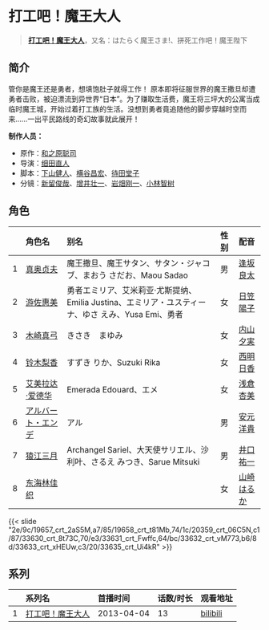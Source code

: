 # 打工吧！魔王大人


> <u>**[打工吧！魔王大人](http://bgm.tv/subject/50814)**</u>，又名：はたらく魔王さま!、拼死工作吧！魔王陛下

## 简介


管你是魔王还是勇者，想填饱肚子就得工作！
原本即将征服世界的魔王撒旦却遭勇者击败，被迫漂流到异世界“日本”。为了赚取生活费，魔王将三坪大的公寓当成临时魔王城，开始过着打工族的生活。没想到勇者竟追随他的脚步穿越时空而来……一出平民路线的奇幻故事就此展开！

**制作人员：**
- 原作：[和之原聪司](http://bgm.tv/person/19864)
- 导演：[细田直人](http://bgm.tv/person/2696)
- 脚本：[下山健人](http://bgm.tv/person/11080)、[横谷昌宏](http://bgm.tv/person/3296)、[待田堂子](http://bgm.tv/person/922)
- 分镜：[新留俊哉](http://bgm.tv/person/11381)、[增井壮一](http://bgm.tv/person/1170)、[岩畑刚一](http://bgm.tv/person/12723)、[小林智树](http://bgm.tv/person/2904)

## 角色

|     |   角色名   |   别名  | 性别 |  配音  |
|:--- |:------  |:----      |:---  |:--   |
| 1 | [真奥贞夫](http://bgm.tv/character/19657) | 魔王撒旦、魔王サタン、サタン・ジャコブ、まおう さだお、Maou Sadao | 男 | [逢坂良太](http://bgm.tv/person/7385) |
| 2 | [游佐惠美](http://bgm.tv/character/19658) | 勇者エミリア、艾米莉亚·尤斯提纳、Emilia Justina、エミリア・ユスティーナ、ゆさ えみ、Yusa Emi、勇者 | 女 | [日笠陽子](http://bgm.tv/person/5119) |
| 3 | [木崎真弓](http://bgm.tv/character/20359) | きさき　まゆみ | 女 | [内山夕実](http://bgm.tv/person/6560) |
| 4 | [铃木梨香](http://bgm.tv/character/33630) | すずき りか、Suzuki Rika | 女 | [西明日香](http://bgm.tv/person/8001) |
| 5 | [艾美拉达·爱德华](http://bgm.tv/character/33631) | Emerada Edouard、エメ | 女 | [浅倉杏美](http://bgm.tv/person/5827) |
| 6 | [アルバート・エンデ](http://bgm.tv/character/33632) | アル | 男 | [安元洋貴](http://bgm.tv/person/4483) |
| 7 | [猿江三月](http://bgm.tv/character/33633) | Archangel Sariel、大天使サリエル、沙利叶、さるえ みつき、Sarue Mitsuki | 男 | [井口祐一](http://bgm.tv/person/5765) |
| 8 | [东海林佳织](http://bgm.tv/character/33635) |  | 女 | [山崎はるか](http://bgm.tv/person/9298) |

{{< slide "2e/9c/19657_crt_2aS5M,a7/85/19658_crt_t81Mb,74/1c/20359_crt_06C5N,c1/87/33630_crt_8t73C,70/e3/33631_crt_Fwffc,64/bc/33632_crt_vM773,b6/8d/33633_crt_xHEUw,c3/20/33635_crt_Ui4kR" >}}

## 系列

|     |   系列名   |   首播时间  | 话数/时长  | 观看地址 |
|:---  |:------    |:----      |:---       |:---  |
| 1 |[打工吧！魔王大人](https://bgm.tv/subject/50814)| 2013-04-04 | 13 | [bilibili](https://www.bilibili.com/bangumi/play/ep80133)  |




